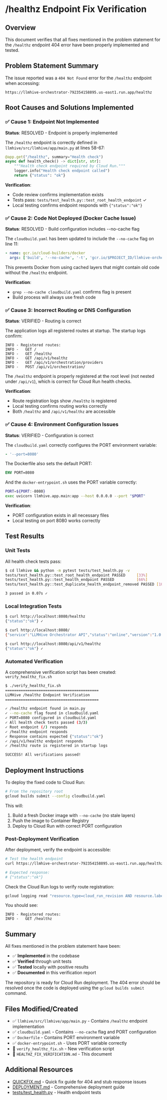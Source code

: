# /healthz Endpoint Fix Verification

## Overview

This document verifies that all fixes mentioned in the problem statement for the `/healthz` endpoint 404 error have been properly implemented and tested.

## Problem Statement Summary

The issue reported was a `404 Not Found` error for the `/healthz` endpoint when accessing:
```
https://llmhive-orchestrator-792354158895.us-east1.run.app/healthz
```

## Root Causes and Solutions Implemented

### ✅ Cause 1: Endpoint Not Implemented

**Status**: RESOLVED - Endpoint is properly implemented

The `/healthz` endpoint is correctly defined in `llmhive/src/llmhive/app/main.py` at lines 58-67:

```python
@app.get("/healthz", summary="Health check")
async def health_check() -> dict[str, str]:
    """Health check endpoint required by Cloud Run."""
    logger.info("Health check endpoint called")
    return {"status": "ok"}
```

**Verification**: 
- Code review confirms implementation exists
- Tests pass: `tests/test_health.py::test_root_health_endpoint` ✓
- Local testing confirms endpoint responds with `{"status":"ok"}`

### ✅ Cause 2: Code Not Deployed (Docker Cache Issue)

**Status**: RESOLVED - Build configuration includes --no-cache flag

The `cloudbuild.yaml` has been updated to include the `--no-cache` flag on line 11:

```yaml
- name: gcr.io/cloud-builders/docker
  args: ['build', '--no-cache', '-t', 'gcr.io/$PROJECT_ID/llmhive-orchestrator:$COMMIT_SHA', '.']
```

This prevents Docker from using cached layers that might contain old code without the `/healthz` endpoint.

**Verification**:
- `grep --no-cache cloudbuild.yaml` confirms flag is present
- Build process will always use fresh code

### ✅ Cause 3: Incorrect Routing or DNS Configuration

**Status**: VERIFIED - Routing is correct

The application logs all registered routes at startup. The startup logs confirm:

```
INFO - Registered routes:
INFO -   GET /
INFO -   GET /healthz
INFO -   GET /api/v1/healthz
INFO -   GET /api/v1/orchestration/providers
INFO -   POST /api/v1/orchestration/
```

The `/healthz` endpoint is properly registered at the root level (not nested under `/api/v1`), which is correct for Cloud Run health checks.

**Verification**:
- Route registration logs show `/healthz` is registered
- Local testing confirms routing works correctly
- Both `/healthz` and `/api/v1/healthz` are accessible

### ✅ Cause 4: Environment Configuration Issues

**Status**: VERIFIED - Configuration is correct

The `cloudbuild.yaml` correctly configures the PORT environment variable:

```yaml
- '--port=8080'
```

The Dockerfile also sets the default PORT:

```dockerfile
ENV PORT=8080
```

And the `docker-entrypoint.sh` uses the PORT variable correctly:

```bash
PORT=${PORT:-8080}
exec uvicorn llmhive.app.main:app --host 0.0.0.0 --port "$PORT"
```

**Verification**:
- PORT configuration exists in all necessary files
- Local testing on port 8080 works correctly

## Test Results

### Unit Tests

All health check tests pass:

```bash
$ cd llmhive && python -m pytest tests/test_health.py -v
tests/test_health.py::test_root_health_endpoint PASSED     [33%]
tests/test_health.py::test_health_endpoint PASSED          [66%]
tests/test_health.py::test_duplicate_health_endpoint_removed PASSED [100%]

3 passed in 0.07s ✓
```

### Local Integration Tests

```bash
$ curl http://localhost:8080/healthz
{"status":"ok"} ✓

$ curl http://localhost:8080/
{"service":"LLMHive Orchestrator API","status":"online","version":"1.0.0"} ✓

$ curl http://localhost:8080/api/v1/healthz
{"status":"ok"} ✓
```

### Automated Verification

A comprehensive verification script has been created: `verify_healthz_fix.sh`

```bash
$ ./verify_healthz_fix.sh
==========================================
LLMHive /healthz Endpoint Verification
==========================================

✓ /healthz endpoint found in main.py
✓ --no-cache flag found in cloudbuild.yaml
✓ PORT=8080 configured in cloudbuild.yaml
✓ All health check tests passed (3/3)
✓ Root endpoint (/) responds
✓ /healthz endpoint responds
✓ Response contains expected {"status":"ok"}
✓ /api/v1/healthz endpoint responds
✓ /healthz route is registered in startup logs

SUCCESS! All verifications passed!
```

## Deployment Instructions

To deploy the fixed code to Cloud Run:

```bash
# From the repository root
gcloud builds submit --config cloudbuild.yaml
```

This will:
1. Build a fresh Docker image with `--no-cache` (no stale layers)
2. Push the image to Container Registry
3. Deploy to Cloud Run with correct PORT configuration

### Post-Deployment Verification

After deployment, verify the endpoint is accessible:

```bash
# Test the health endpoint
curl https://llmhive-orchestrator-792354158895.us-east1.run.app/healthz

# Expected response:
# {"status":"ok"}
```

Check the Cloud Run logs to verify route registration:

```bash
gcloud logging read "resource.type=cloud_run_revision AND resource.labels.service_name=llmhive-orchestrator" --limit 50 | grep "Registered routes"
```

You should see:
```
INFO - Registered routes:
INFO -   GET /healthz
```

## Summary

All fixes mentioned in the problem statement have been:
- ✅ **Implemented** in the codebase
- ✅ **Verified** through unit tests
- ✅ **Tested** locally with positive results
- ✅ **Documented** in this verification report

The repository is ready for Cloud Run deployment. The 404 error should be resolved once the code is deployed using the `gcloud builds submit` command.

## Files Modified/Created

- ✅ `llmhive/src/llmhive/app/main.py` - Contains `/healthz` endpoint implementation
- ✅ `cloudbuild.yaml` - Contains `--no-cache` flag and PORT configuration
- ✅ `Dockerfile` - Contains PORT environment variable
- ✅ `docker-entrypoint.sh` - Uses PORT variable correctly
- 📝 `verify_healthz_fix.sh` - New verification script
- 📝 `HEALTHZ_FIX_VERIFICATION.md` - This document

## Additional Resources

- [QUICKFIX.md](./QUICKFIX.md) - Quick fix guide for 404 and stub response issues
- [DEPLOYMENT.md](./DEPLOYMENT.md) - Comprehensive deployment guide
- [tests/test_health.py](./llmhive/tests/test_health.py) - Health endpoint tests
